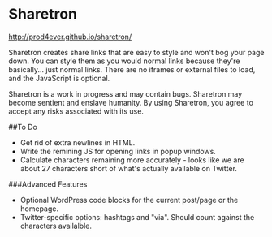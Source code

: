Sharetron
=========

http://prod4ever.github.io/sharetron/

Sharetron creates share links that are easy to style and won't bog your page down. You can style them as you would normal links because they're basically... just normal links. There are no iframes or external files to load, and the JavaScript is optional.

Sharetron is a work in progress and may contain bugs. Sharetron may become sentient and enslave humanity. By using Sharetron, you agree to accept any risks associated with its use.

##To Do

* Get rid of extra newlines in HTML.
* Write the remining JS for opening links in popup windows.
* Calculate characters remaining more accurately - looks like we are about 27 characters short of what's actually available on Twitter.

###Advanced Features

* Optional WordPress code blocks for the current post/page or the homepage.
* Twitter-specific options: hashtags and "via". Should count against the characters availalble.